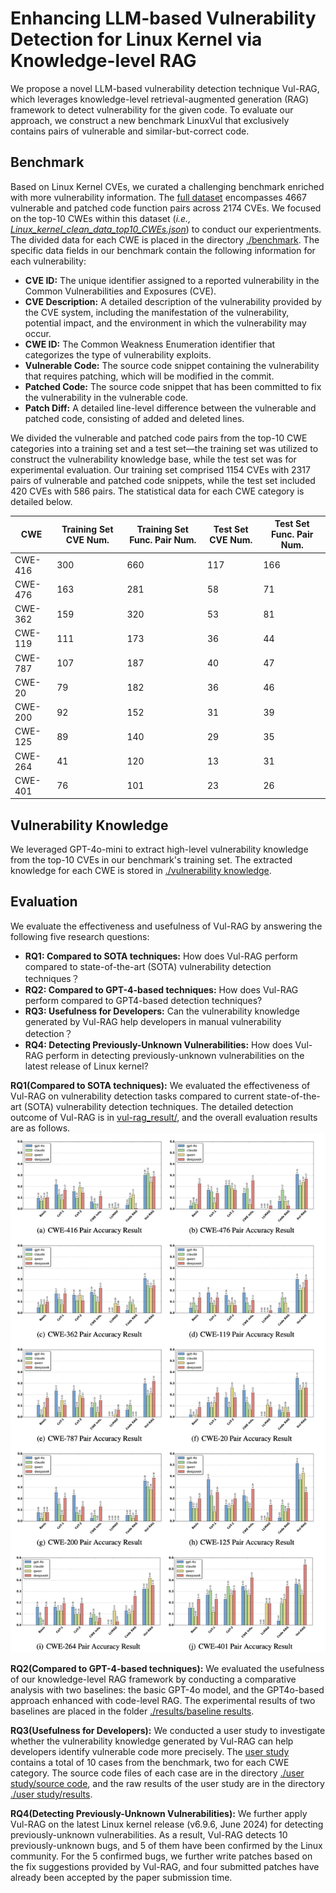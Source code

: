 # Enhancing LLM-based Vulnerability Detection for Linux Kernel via Knowledge-level RAG

We propose a novel LLM-based vulnerability detection technique Vul-RAG, which leverages knowledge-level retrieval-augmented generation (RAG) framework to detect vulnerability for the given code. To evaluate our approach, we construct a new benchmark LinuxVul that exclusively contains pairs of vulnerable and similar-but-correct code.

## Benchmark

Based on Linux Kernel CVEs, we curated a challenging benchmark enriched with more vulnerability information. The [full dataset](./dataset/Linux_kernel_clean_data.json) encompasses 4667 vulnerable and patched code function pairs across 2174 CVEs. We focused on the top-10 CWEs within this dataset (*i.e., [Linux_kernel_clean_data_top10_CWEs.json](./dataset/Linux_kernel_clean_data_top10_CWEs.json)*) to conduct our experientments. The divided data for each CWE is placed in the directory [./benchmark](./benchmark/). The specific data fields in our benchmark contain the following information for each vulnerability:

* **CVE ID:** The unique identifier assigned to a reported vulnerability in the Common Vulnerabilities and Exposures (CVE).
* **CVE Description:** A detailed description of the vulnerability provided by the CVE system, including the manifestation of the vulnerability, potential impact, and the environment in which the vulnerability may occur.
* **CWE ID:** The Common Weakness Enumeration identifier that categorizes the type of vulnerability exploits.
* **Vulnerable Code:** The source code snippet containing the vulnerability that requires patching, which will be modified in the commit.
* **Patched Code:** The source code snippet that has been committed to fix the vulnerability in the vulnerable code.
* **Patch Diff:** A detailed line-level difference between the vulnerable and patched code, consisting of added and deleted lines.

We divided the vulnerable and patched code pairs from the top-10 CWE categories into a training set and a test set—the training set was utilized to construct the vulnerability knowledge base, while the test set was for experimental evaluation. Our training set comprised 1154 CVEs with 2317 pairs of vulnerable and patched code snippets, while the test set included 420 CVEs with 586 pairs. The statistical data for each CWE category is detailed below.

| CWE      | Training Set CVE Num. | Training Set Func. Pair Num. | Test Set CVE Num. | Test Set Func. Pair Num. |
|----------|----------------------|------------------------------|-------------------|--------------------------|
| CWE-416  | 300                  | 660                          | 117               | 166                      |
| CWE-476  | 163                  | 281                          | 58                | 71                       |
| CWE-362  | 159                  | 320                          | 53                | 81                       |
| CWE-119  | 111                  | 173                          | 36                | 44                       |
| CWE-787  | 107                  | 187                          | 40                | 47                       |
| CWE-20   | 79                   | 182                          | 36                | 46                       |
| CWE-200  | 92                   | 152                          | 31                | 39                       |
| CWE-125  | 89                   | 140                          | 29                | 35                       |
| CWE-264  | 41                   | 120                          | 13                | 31                       |
| CWE-401  | 76                   | 101                          | 23                | 26                       |


## Vulnerability Knowledge

We leveraged GPT-4o-mini to extract high-level vulnerability knowledge from the top-10 CVEs in our benchmark's training set. The extracted knowledge for each CWE is stored in [./vulnerability knowledge](./vulnerability%20knowledge/).

## Evaluation

We evaluate the effectiveness and usefulness of Vul-RAG by answering the following five research questions:

* **RQ1: Compared to SOTA techniques:** How does Vul-RAG perform compared to state-of-the-art (SOTA) vulnerability detection techniques？
* **RQ2: Compared to GPT-4-based techniques:** How does Vul-RAG perform compared to GPT4-based detection techniques?
* **RQ3: Usefulness for Developers:** Can the vulnerability knowledge generated by Vul-RAG help developers in manual vulnerability detection？
* **RQ4: Detecting Previously-Unknown Vulnerabilities:** How does Vul-RAG perform in detecting previously-unknown vulnerabilities on the latest release of Linux kernel?

**RQ1(Compared to SOTA techniques):** We evaluated the effectiveness of Vul-RAG on vulnerability detection tasks compared to current state-of-the-art (SOTA) vulnerability detection techniques. The detailed detection outcome of Vul-RAG is in [vul-rag_result/](./results/vul-rag_results/), and the overall evaluation results are as follows.
![RQ1 result](images/RQ1%20result.png)

**RQ2(Compared to GPT-4-based techniques):** We evaluated the usefulness of our knowledge-level RAG framework by conducting a comparative analysis with two baselines: the basic GPT-4o model, and the GPT4o-based approach enhanced with code-level RAG. The experimental results of two baselines are placed in the folder [./results/baseline results](./results/baseline_results/).

**RQ3(Usefulness for Developers):** We conducted a user study to investigate whether the vulnerability knowledge generated by Vul-RAG can help developers identify vulnerable code more precisely. The [user study](./user%20study/user_study.json) contains a total of 10 cases from the benchmark, two for each CWE category. The source code files of each case are in the directory [./user study/source code](./user%20study/source%20code/), and the raw results of the user study are in the directory [./user study/results](./user%20study/results/).

**RQ4(Detecting Previously-Unknown Vulnerabilities):** We further apply Vul-RAG on the latest Linux kernel release (v6.9.6, June 2024) for detecting previously-unknown vulnerabilities. As a result, Vul-RAG detects 10 previously-unknown bugs, and 5 of them have been confirmed by the Linux community. For the 5 confirmed bugs, we further write patches based on the fix suggestions provided by Vul-RAG, and four submitted patches have already been accepted by the paper submission time.
